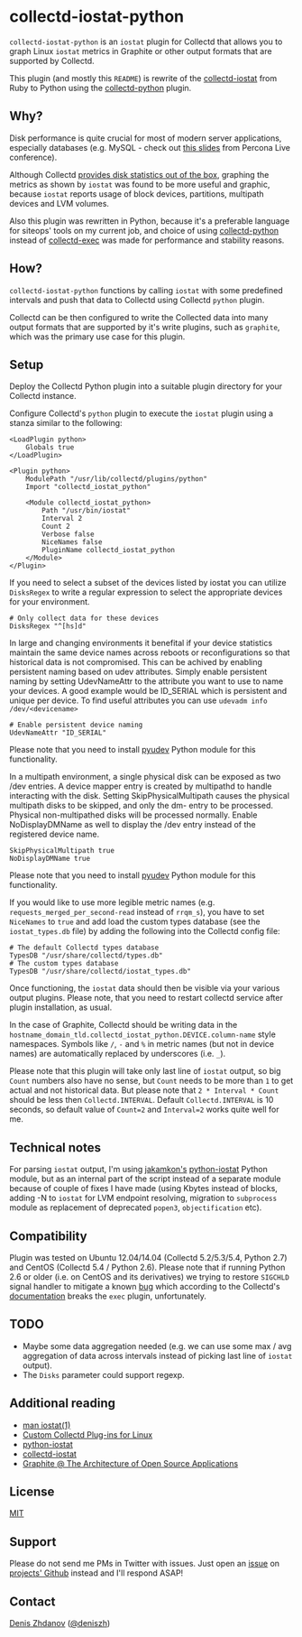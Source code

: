 collectd-iostat-python
======================

`collectd-iostat-python` is an `iostat` plugin for Collectd that allows you to
graph Linux `iostat` metrics in Graphite or other output formats that are
supported by Collectd.

This plugin (and mostly this `README`) is rewrite of the
[collectd-iostat](https://github.com/keirans/collectd-iostat) from Ruby to Python
using the
[collectd-python](http://collectd.org/documentation/manpages/collectd-python.5.shtml)
plugin.


Why?
----

Disk performance is quite crucial for most of modern server
applications, especially databases (e.g. MySQL - check out [this
slides](http://www.percona.com/live/mysql-conference-2013/sessions/monitoring-io-performance-using-iostat-and-pt-diskstats)
from Percona Live conference).

Although Collectd [provides disk statistics out of the
box](https://collectd.org/wiki/index.php/Plugin:Disk), graphing the metrics as
shown by `iostat` was found to be more useful and graphic, because `iostat`
reports usage of block devices, partitions, multipath devices and LVM volumes.

Also this plugin was rewritten in Python, because it's a preferable language for
siteops' tools on my current job, and choice of using
[collectd-python](http://collectd.org/documentation/manpages/collectd-python.5.shtml)
instead of
[collectd-exec](https://collectd.org/documentation/manpages/collectd-exec.5.shtml)
was made for performance and stability reasons.


How?
----

`collectd-iostat-python` functions by calling `iostat` with some predefined
intervals and push that data to Collectd using Collectd `python` plugin.

Collectd can be then configured to write the Collected data into many output
formats that are supported by it's write plugins, such as `graphite`, which was
the primary use case for this plugin.


Setup
-----

Deploy the Collectd Python plugin into a suitable plugin directory for your
Collectd instance.

Configure Collectd's `python` plugin to execute the `iostat` plugin using a
stanza similar to the following:


```
<LoadPlugin python>
    Globals true
</LoadPlugin>

<Plugin python>
    ModulePath "/usr/lib/collectd/plugins/python"
    Import "collectd_iostat_python"

    <Module collectd_iostat_python>
        Path "/usr/bin/iostat"
        Interval 2
        Count 2
        Verbose false
        NiceNames false
        PluginName collectd_iostat_python
    </Module>
</Plugin>
```

If you need to select a subset of the devices listed by iostat you can utilize 
`DisksRegex` to write a regular expression to select the appropriate devices for your environment.
```
# Only collect data for these devices
DisksRegex "^[hs]d"
```

In large and changing environments it benefital if your device statistics maintain the same device names across reboots or reconfigurations so that historical data is not compromised. This can be achived by enabling persistent naming based on udev attributes.
Simply enable persistent naming by setting UdevNameAttr to the attribute you want to use to name your devices. A good example would be ID_SERIAL which is persistent and unique per device. To find useful attributes you can use `udevadm info /dev/<devicename>`
```
# Enable persistent device naming
UdevNameAttr "ID_SERIAL"
```

Please note that you need to install [pyudev](https://pyudev.readthedocs.io/en/latest/) Python module for this functionality.

In a multipath environment, a single physical disk can be exposed as two /dev entries. A device mapper entry is created by multipathd to handle interacting with the disk. Setting SkipPhysicalMultipath causes the physical multipath disks to be skipped, and only the dm- entry to be processed. Physical non-multipathed disks will be processed normally. Enable NoDisplayDMName as well to display the /dev entry instead of the registered device name.

```
SkipPhysicalMultipath true
NoDisplayDMName true
```

Please note that you need to install [pyudev](https://pyudev.readthedocs.io/en/latest/) Python module for this functionality.


If you would like to use more legible metric names (e.g.
`requests_merged_per_second-read` instead of `rrqm_s`), you have to set
`NiceNames` to `true` and add load the custom types database (see the
`iostat_types.db` file) by adding the following into the Collectd config file:

```
# The default Collectd types database
TypesDB "/usr/share/collectd/types.db"
# The custom types database
TypesDB "/usr/share/collectd/iostat_types.db"
```

Once functioning, the `iostat` data should then be visible via your various
output plugins. Please note, that you need to restart collectd service after
plugin installation, as usual.

In the case of Graphite, Collectd should be writing data in the
`hostname_domain_tld.collectd_iostat_python.DEVICE.column-name` style namespaces.
Symbols like `/`, `-` and `%` in metric names (but not in device names) are
automatically replaced by underscores (i.e. `_`).

Please note that this plugin will take only last line of `iostat` output, so big
`Count` numbers also have no sense, but `Count` needs to be more than `1` to get
actual and not historical data. But please note that `2 * Interval * Count` should be less then 
`Collectd.INTERVAL`. Default `Collectd.INTERVAL` is 10 seconds, so default value of `Count=2` and
`Interval=2` works quite well for me.


Technical notes
---------------

For parsing `iostat` output, I'm using
[jakamkon's](https://bitbucket.org/jakamkon)
[python-iostat](https://bitbucket.org/jakamkon/python-iostat) Python module, but
as an internal part of the script instead of a separate module because of couple
of fixes I have made (using Kbytes instead of blocks, adding -N to `iostat` for
LVM endpoint resolving, migration to `subprocess` module as replacement of
deprecated `popen3`, `objectification` etc).


Compatibility
-------------

Plugin was tested on Ubuntu 12.04/14.04 (Collectd 5.2/5.3/5.4, Python 2.7) and
CentOS (Collectd 5.4 / Python 2.6). Please note that if running Python 2.6 or
older (i.e. on CentOS and its derivatives) we trying to restore `SIGCHLD` signal
handler to mitigate a known [bug](http://bugs.python.org/issue1731717) which
according to the Collectd's
[documentation](https://collectd.org/documentation/manpages/collectd-python.5.shtml#configuration)
breaks the `exec` plugin, unfortunately.


TODO
----

* Maybe some data aggregation needed (e.g. we can use some max / avg aggregation
of data across intervals instead of picking last line of `iostat` output).
* The `Disks` parameter could support regexp.


Additional reading
------------------

* [man iostat(1)](http://linux.die.net/man/1/iostat)
* [Custom Collectd Plug-ins for Linux](http://support.rightscale.com/12-Guides/RightScale_101/08-Management_Tools/Monitoring_System/Writing_custom_collectd_plugins/Custom_Collectd_Plug-ins_for_Linux)
* [python-iostat](https://bitbucket.org/jakamkon/python-iostat)
* [collectd-iostat](https://github.com/keirans/collectd-iostat)
* [Graphite @ The Architecture of Open Source Applications](http://www.aosabook.org/en/graphite.html)

License
-------

[MIT](http://mit-license.org/)


Support
-------

Please do not send me PMs in Twitter with issues. Just open an [issue](https://github.com/deniszh/collectd-iostat-python/issues) on [projects' Github](https://github.com/deniszh/collectd-iostat-python) instead and I'll respond ASAP!


Contact
-------

[Denis Zhdanov](mailto:denis.zhdanov@gmail.com)
([@deniszh](http://twitter.com/deniszh))
